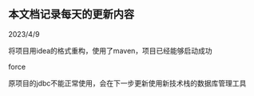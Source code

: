 ## 本文档记录每天的更新内容

2023/4/9

将项目用idea的格式重构，使用了maven，项目已经能够启动成功

force

原项目的jdbc不能正常使用，会在下一步更新使用新技术栈的数据库管理工具
